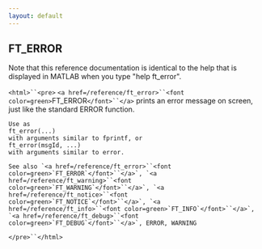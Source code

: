 ```yaml
---
layout: default
---
```


##  FT_ERROR

Note that this reference documentation is identical to the help that is displayed in MATLAB when you type "help ft_error".

`<html>``<pre>`
    `<a href=/reference/ft_error>``<font color=green>`FT_ERROR`</font>``</a>` prints an error message on screen, just like the standard ERROR function.
 
    Use as
    ft_error(...)
    with arguments similar to fprintf, or
    ft_error(msgId, ...)
    with arguments similar to error.
 
    See also `<a href=/reference/ft_error>``<font color=green>`FT_ERROR`</font>``</a>`, `<a href=/reference/ft_warning>``<font color=green>`FT_WARNING`</font>``</a>`, `<a href=/reference/ft_notice>``<font color=green>`FT_NOTICE`</font>``</a>`, `<a href=/reference/ft_info>``<font color=green>`FT_INFO`</font>``</a>`, `<a href=/reference/ft_debug>``<font color=green>`FT_DEBUG`</font>``</a>`, ERROR, WARNING
`</pre>``</html>`

